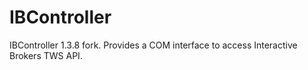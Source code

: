 # IBController
IBController 1.3.8 fork. Provides a COM interface to access Interactive Brokers TWS API.
